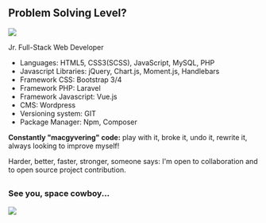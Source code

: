 ## Problem Solving Level?
<img src="https://i.imgur.com/wdXAurf.gif">

<p>Jr. Full-Stack Web Developer</p>

<ul>
  <li>Languages: HTML5, CSS3(SCSS), JavaScript, MySQL, PHP</li>
  <li>Javascript Libraries: jQuery, Chart.js, Moment.js, Handlebars</li>
  <li>Framework CSS: Bootstrap 3/4</li>
  <li>Framework PHP: Laravel</li>
  <li>Framework Javascript: Vue.js</li>
  <li>CMS: Wordpress</li>
  <li>Versioning system: GIT</li>
  <li>Package Manager: Npm, Composer</li>
</ul>

<p><strong>Constantly "macgyvering" code:</strong> play with it, broke it, undo it, rewrite it, always looking to improve myself!</p>

<p>Harder, better, faster, stronger, someone says: I'm open to collaboration and to open source project contribution.</p>

<h2></h2>

<h3>See you, space cowboy...</h3>

<img src="https://i.makeagif.com/media/2-09-2018/rGfEOo.gif">

